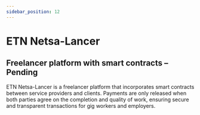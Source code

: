 ```yaml
---
sidebar_position: 12
---
```


# ETN Netsa-Lancer

## Freelancer platform with smart contracts – Pending

ETN Netsa-Lancer is a freelancer platform that incorporates smart contracts between service providers and clients. Payments are only released when both parties agree on the completion and quality of work, ensuring secure and transparent transactions for gig workers and employers.
